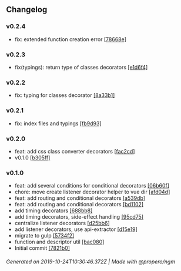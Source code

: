 ## Changelog

### v0.2.4
- fix: extended function creation error [[78668e]](3a391de74d5b2606c6f3da9e5926a0e84578668e)

### v0.2.3
- fix(typings): return type of classes decorators [[e1d6f4]](8b54d14ae09a82571988c586f211d7807de1d6f4)

### v0.2.2
- fix: typing for classes decorator [[8a33b1]](1e0d1779debf100442f559a60c963543a48a33b1)

### v0.2.1
- fix: index files and typings [[fb9d93]](6296b64a93dc1f1957a526abb90ca25c46fb9d93)

### v0.2.0
- feat: add css class converter decorators [[fac2cd]](0d7d2eeb961501727e37a1d765b9951fddfac2cd)
- v0.1.0 [[b305ff]](3302024d831a25228324f70d15c993a944b305ff)

### v0.1.0
- feat: add several conditions for conditional decorators [[06b60f]](2c2c21de83e914e1f96415d3cbcb3c31ae06b60f)
- chore: move create listener decorator helper to vue dir [[afd04d]](0a33793925dba66562e2d318a106c58174afd04d)
- feat: add routing and conditional decorators [[a539db]](edbddc0438609640d3a6ea0aa4111fc04aa539db)
- feat: add routing and conditional decorators [[bd1102]](2a7f2e2e97ad2be52abca486a7748246b6bd1102)
- add timing decorators [[688bb8]](d116236ca48c67bccc4591da874ca0d5e2688bb8)
- add timing decorators, side-effect handling [[95cd75]](c700c228a5165212b9638227ce3988da7095cd75)
- centralize listener decorators [[d25bb6]](199aad862de9f15b47436d68914fb83e45d25bb6)
- add listener decorators, use api-extractor [[d15e19]](d7d6165c23f565f27b7122032b430568c6d15e19)
- migrate to gulp [[5734f2]](f48d4ebfb7551a2ae8cd23c55f19d977735734f2)
- function and descriptor util [[bac080]](1695b8b38c3b2290851581613cef0ba3f4bac080)
- Initial commit [[7821b0]](e2cfffe21a09fa25d43551edf90f4a0add7821b0)

###### Generated on 2019-10-24T10:30:46.372Z | Made with @propero/ngm